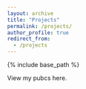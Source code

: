 ```yaml
---
layout: archive
title: "Projects"
permalink: /projects/
author_profile: true
redirect_from:
  - /projects
---
```


{% include base_path %}

View my pubcs here. 